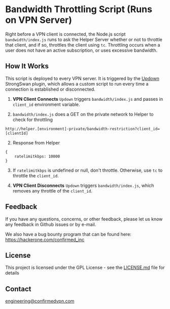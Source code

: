 # Bandwidth Throttling Script (Runs on VPN Server)

Right before a VPN client is connected, the Node.js script `bandwidth/index.js` runs to ask the Helper Server whether or not to throttle that client, and if so, throttles the client using `tc`. Throttling occurs when a user does not have an active subscription, or uses excessive bandwidth.

## How It Works
This script is deployed to every VPN server. It is triggered by the [Updown](https://wiki.strongswan.org/projects/strongswan/wiki/Updown) StrongSwan plugin, which allows a custom script to run every time a connection is established or disconnected.

1) __VPN Client Connects__ `Updown` triggers `bandwidth/index.js` and passes in `client_id` environment variable.

2) `bandwidth/index.js` does a GET on the private network to Helper to check for throttling

`http://helper.[environment]-private/bandwidth-restriction?client_id=[clientId]`

2) Response from Helper

```
{
	ratelimitkbps: 10000
}
```

3) If `ratelimitkbps` is undefined or null, don't throttle. Otherwise, use `tc` to throttle the `client_id`.

4) __VPN Client Disconnects__ `Updown` triggers `bandwidth/index.js`, which removes any throttle of the `client_id`.

## Feedback
If you have any questions, concerns, or other feedback, please let us know any feedback in Github issues or by e-mail.

We also have a bug bounty program that can be found here: https://hackerone.com/confirmed_inc

## License

This project is licensed under the GPL License - see the [LICENSE.md](LICENSE.md) file for details

## Contact

<engineering@confirmedvpn.com>